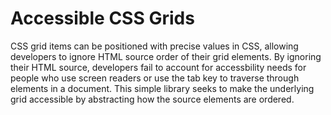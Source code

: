 # Accessible CSS Grids

CSS grid items can be positioned with precise values in CSS, allowing developers to ignore HTML source order of their grid elements. By ignoring their HTML source, developers fail to account for accessbility needs for people who use screen readers or use the tab key to traverse through elements in a document. This simple library seeks to make the underlying grid accessible by abstracting how the source elements are ordered.